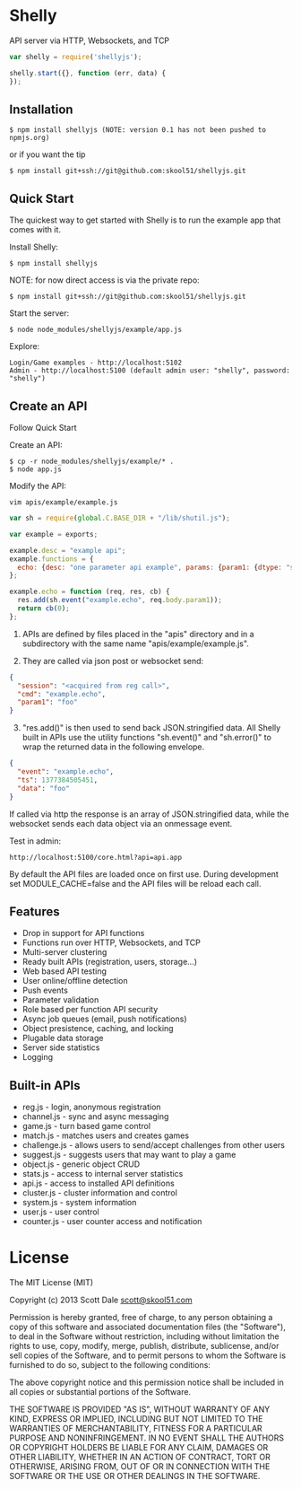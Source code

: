 Shelly
======

  API server via HTTP, Websockets, and TCP

```js
var shelly = require('shellyjs');

shelly.start({}, function (err, data) {
});
```

## Installation

    $ npm install shellyjs (NOTE: version 0.1 has not been pushed to npmjs.org)
    
 or if you want the tip

    $ npm install git+ssh://git@github.com:skool51/shellyjs.git
  

## Quick Start

 The quickest way to get started with Shelly is to run the example app that comes with it.

 Install Shelly:

    $ npm install shellyjs

 NOTE: for now direct access is via the private repo:

    $ npm install git+ssh://git@github.com:skool51/shellyjs.git

 Start the server:

    $ node node_modules/shellyjs/example/app.js
    
 Explore:
 
    Login/Game examples - http://localhost:5102
    Admin - http://localhost:5100 (default admin user: "shelly", password: "shelly")
    
## Create an API

 Follow Quick Start
 
 Create an API:
 
    $ cp -r node_modules/shellyjs/example/* .
    $ node app.js
    
 Modify the API:
 
    vim apis/example/example.js
    
```js
var sh = require(global.C.BASE_DIR + "/lib/shutil.js");

var example = exports;

example.desc = "example api";
example.functions = {
  echo: {desc: "one parameter api example", params: {param1: {dtype: "string"}}, security: []}
};

example.echo = function (req, res, cb) {
  res.add(sh.event("example.echo", req.body.param1));
  return cb(0);
};
```

1. APIs are defined by files placed in the "apis" directory and in a subdirectory with the same name "apis/example/example.js".

2. They are called via json post or websocket send:

```json
{
  "session": "<acquired from reg call>",
  "cmd": "example.echo",
  "param1": "foo"
}
````

3. "res.add()" is then used to send back JSON.stringified data.  All Shelly built in APIs use the utility functions "sh.event()" and "sh.error()" to wrap the returned data in the following envelope.

```json
{
  "event": "example.echo",
  "ts": 1377384505451,
  "data": "foo"
}
```

If called via http the response is an array of JSON.stringified data, while the websocket sends each data object via an onmessage event.
    
 Test in admin:
 
    http://localhost:5100/core.html?api=api.app

By default the API files are loaded once on first use.  During development set MODULE_CACHE=false and the API
files will be reload each call.

## Features

  * Drop in support for API functions
  * Functions run over HTTP, Websockets, and TCP
  * Multi-server clustering
  * Ready built APIs (registration, users, storage...)
  * Web based API testing
  * User online/offline detection
  * Push events
  * Parameter validation
  * Role based per function API security
  * Async job queues (email, push notifications)
  * Object presistence, caching, and locking
  * Plugable data storage
  * Server side statistics
  * Logging

## Built-in APIs
  * reg.js - login, anonymous registration
  * channel.js - sync and async messaging
  * game.js - turn based game control
  * match.js - matches users and creates games
  * challenge.js - allows users to send/accept challenges from other users
  * suggest.js - suggests users that may want to play a game
  * object.js - generic object CRUD
  * stats.js - access to internal server statistics
  * api.js - access to installed API definitions
  * cluster.js - cluster information and control
  * system.js - system information
  * user.js - user control
  * counter.js - user counter access and notification


# License
The MIT License (MIT)

Copyright (c) 2013 Scott Dale <scott@skool51.com>

Permission is hereby granted, free of charge, to any person obtaining a copy
of this software and associated documentation files (the "Software"), to deal
in the Software without restriction, including without limitation the rights
to use, copy, modify, merge, publish, distribute, sublicense, and/or sell
copies of the Software, and to permit persons to whom the Software is
furnished to do so, subject to the following conditions:

The above copyright notice and this permission notice shall be included in
all copies or substantial portions of the Software.

THE SOFTWARE IS PROVIDED "AS IS", WITHOUT WARRANTY OF ANY KIND, EXPRESS OR
IMPLIED, INCLUDING BUT NOT LIMITED TO THE WARRANTIES OF MERCHANTABILITY,
FITNESS FOR A PARTICULAR PURPOSE AND NONINFRINGEMENT. IN NO EVENT SHALL THE
AUTHORS OR COPYRIGHT HOLDERS BE LIABLE FOR ANY CLAIM, DAMAGES OR OTHER
LIABILITY, WHETHER IN AN ACTION OF CONTRACT, TORT OR OTHERWISE, ARISING FROM,
OUT OF OR IN CONNECTION WITH THE SOFTWARE OR THE USE OR OTHER DEALINGS IN
THE SOFTWARE.
